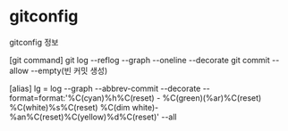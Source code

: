 # gitconfig
gitconfig 정보

[git command]
git log --reflog --graph --oneline --decorate
git commit --allow --empty(빈 커밋 생성)

[alias]
lg = log --graph --abbrev-commit --decorate --format=format:'%C(cyan)%h%C(reset) - %C(green)(%ar)%C(reset) %C(white)%s%C(reset) %C(dim white)- %an%C(reset)%C(yellow)%d%C(reset)' --all
